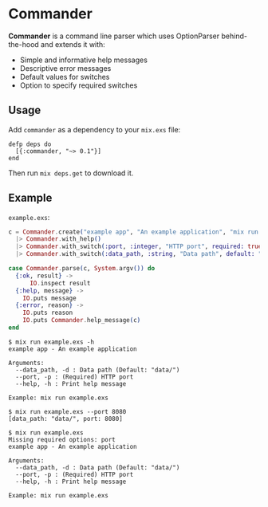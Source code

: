 # Commander

__Commander__ is a command line parser which uses OptionParser behind-the-hood
and extends it with:

  - Simple and informative help messages
  - Descriptive error messages
  - Default values for switches
  - Option to specify required switches

## Usage

Add `commander` as a dependency to your `mix.exs` file:

```
defp deps do
  [{:commander, "~> 0.1"}]
end
```

Then run `mix deps.get` to download it.

## Example

`example.exs`:
```Elixir
c = Commander.create("example app", "An example application", "mix run example.exs")
  |> Commander.with_help()
  |> Commander.with_switch(:port, :integer, "HTTP port", required: true, alias: :p)
  |> Commander.with_switch(:data_path, :string, "Data path", default: "data/", alias: :d)

case Commander.parse(c, System.argv()) do
  {:ok, result} ->
      IO.inspect result
  {:help, message} ->
    IO.puts message
  {:error, reason} ->
    IO.puts reason
    IO.puts Commander.help_message(c)
end
```


```
$ mix run example.exs -h
example app - An example application

Arguments:
  --data_path, -d : Data path (Default: "data/")
  --port, -p : (Required) HTTP port
  --help, -h : Print help message

Example: mix run example.exs

$ mix run example.exs --port 8080
[data_path: "data/", port: 8080]

$ mix run example.exs
Missing required options: port
example app - An example application

Arguments:
  --data_path, -d : Data path (Default: "data/")
  --port, -p : (Required) HTTP port
  --help, -h : Print help message

Example: mix run example.exs
```
